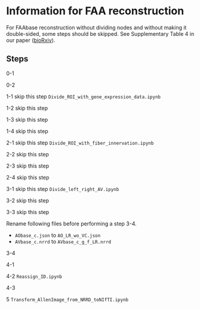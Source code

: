 # Information for FAA reconstruction
For FAAbase reconstruction without dividing nodes and without making it double-sided, some steps should be skipped. See Supplementary Table 4 in our paper ([bioRxiv](https://doi.org/10.1101/2020.02.17.953547)).

## Steps
0-1

0-2

1-1 skip this step `Divide_ROI_with_gene_expression_data.ipynb`

1-2 skip this step

1-3 skip this step

1-4 skip this step

2-1 skip this step `Divide_ROI_with_fiber_innervation.ipynb`

2-2 skip this step

2-3 skip this step

2-4 skip this step

3-1 skip this step `Divide_left_right_AV.ipynb`

3-2 skip this step

3-3 skip this step

Rename following files before performing a step 3-4.
- `AObase_c.json` to `AO_LR_wo_VC.json`
- `AVbase_c.nrrd` to `AVbase_c_g_f_LR.nrrd`

3-4

4-1 

4-2 `Reassign_ID.ipynb`

4-3

5 `Transform_AllenImage_from_NRRD_toNIfTI.ipynb`

